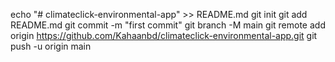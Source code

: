 echo "# climateclick-environmental-app" >> README.md
git init
git add README.md
git commit -m "first commit"
git branch -M main
git remote add origin https://github.com/Kahaanbd/climateclick-environmental-app.git
git push -u origin main

